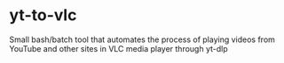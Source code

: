 # yt-to-vlc
Small bash/batch tool that automates the process of playing videos from YouTube and other sites in VLC media player through yt-dlp
